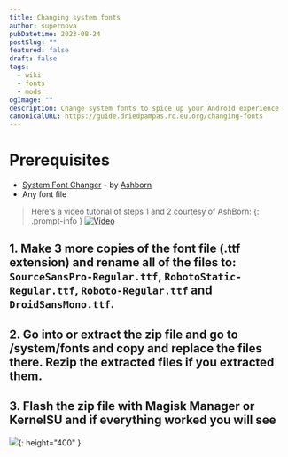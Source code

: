 ```yaml
---
title: Changing system fonts
author: supernova
pubDatetime: 2023-08-24
postSlug: ""
featured: false
draft: false
tags:
  - wiki
  - fonts
  - mods
ogImage: ""
description: Change system fonts to spice up your Android experience
canonicalURL: https://guide.driedpampas.ro.eu.org/changing-fonts
---
```


# Prerequisites
- [System Font Changer](https://mega.nz/file/1LFGCLIY#A4kFiEobo-aBZZIEdgwUgomlqkNey6LaMA2C9iNE5T8) - by [Ashborn](t.me/Ripper_Hybrid)
- Any font file 

> Here's a video tutorial of steps 1 and 2 courtesy of AshBorn:
{: .prompt-info }
[![Video](https://i.imgur.com/t93CcSb.png)](https://www.youtube.com/embed/ZpzeQcQmtrg)

## 1. Make 3 more copies of the font file (.ttf extension) and rename all of the files to: `SourceSansPro-Regular.ttf`, `RobotoStatic-Regular.ttf`, `Roboto-Regular.ttf` and `DroidSansMono.ttf`.

## 2. Go into or extract the zip file and go to /system/fonts and copy and replace the files there. Rezip the extracted files if you extracted them.

## 3. Flash the zip file with Magisk Manager or KernelSU and if everything worked you will see
![](https://files.catbox.moe/jnpedt.jpg){: height="400" }